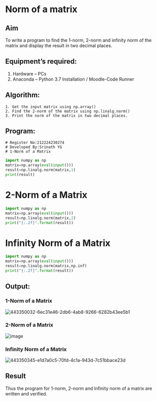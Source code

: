 # Norm of a matrix
## Aim
To write a program to find the 1-norm, 2-norm and infinity norm of the matrix and display the result in two decimal places.
## Equipment’s required:
1.	Hardware – PCs
2.	Anaconda – Python 3.7 Installation / Moodle-Code Runner
## Algorithm:
	1. Get the input matrix using np.array()   
    2. Find the 2-norm of the matrix using np.linalg.norm()
	3. Print the norm of the matrix in two decimal places.
## Program:
```
# Register No:212224230274
# Developed By:Srinath YG
# 1-Norm of a Matrix
```
```python
import numpy as np
matrix=np.array(eval(input()))
result=np.linalg.norm(matrix,1)
print(result)
```

# 2-Norm of a Matrix
```python
import numpy as np
matrix=np.array(eval(input()))
result=np.linalg.norm(matrix,2)
print("{:.2f}".format(result))
```
# Infinity Norm of a Matrix
```python
import numpy as np
matrix=np.array(eval(input()))
result=np.linalg.norm(matrix,np.inf)
print("{:.2f}".format(result))
```


## Output:
### 1-Norm of a Matrix
![443350032-6ec31e46-2db6-4ab8-9266-6282b43ee5b1](https://github.com/user-attachments/assets/7ff67176-c209-454c-990d-69a7f04e52aa)


### 2-Norm of a Matrix
![image](https://github.com/user-attachments/assets/90af1a67-3b68-4f51-9ebe-26de442c773f)



### Infinity Norm of a Matrix

![443350345-e1d7a0c5-70fd-4c1a-943d-7c51bbace23d](https://github.com/user-attachments/assets/6aa353f9-8e1a-4f49-b344-69634cf02117)

## Result
Thus the program for 1-norm, 2-norm and Infinity norm of a matrix are written and verified.
